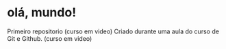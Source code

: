 # olá, mundo!
 Primeiro repositorio (curso em video)
Criado durante uma aula do curso de Git e Github. (curso em video)